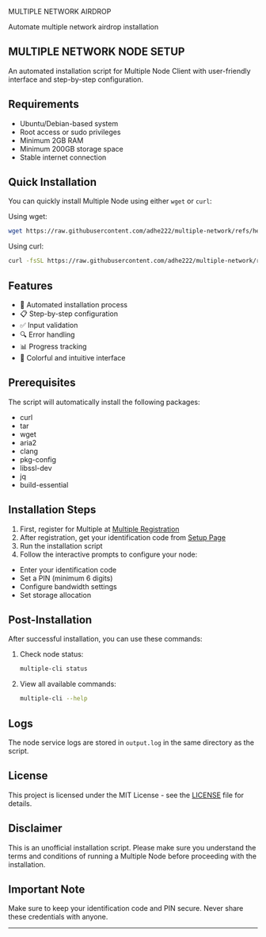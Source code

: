 MULTIPLE NETWORK AIRDROP


Automate multiple network airdrop installation
## MULTIPLE NETWORK NODE SETUP

An automated installation script for Multiple Node Client with user-friendly interface and step-by-step configuration.

## Requirements

- Ubuntu/Debian-based system
- Root access or sudo privileges
- Minimum 2GB RAM
- Minimum 200GB storage space
- Stable internet connection

## Quick Installation

You can quickly install Multiple Node using either `wget` or `curl`:

Using wget:

```bash
wget https://raw.githubusercontent.com/adhe222/multiple-network/refs/heads/main/setup.sh && chmod +x setup.sh && sudo ./setup.sh
```

Using curl:

```bash
curl -fsSL https://raw.githubusercontent.com/adhe222/multiple-network/refs/heads/main/setup.sh -o setup.sh && chmod +x setup.sh && sudo ./setup.sh
```

## Features

- 🚀 Automated installation process
- 📋 Step-by-step configuration
- ✅ Input validation
- 🔍 Error handling
- 📊 Progress tracking
- 🎨 Colorful and intuitive interface

## Prerequisites

The script will automatically install the following packages:

- curl
- tar
- wget
- aria2
- clang
- pkg-config
- libssl-dev
- jq
- build-essential

## Installation Steps

1. First, register for Multiple at [Multiple Registration](https://www.app.multiple.cc/#/signup?inviteCode=Pph17lgI)
2. After registration, get your identification code from [Setup Page](https://www.app.multiple.cc/#/setup)
3. Run the installation script
4. Follow the interactive prompts to configure your node:
- Enter your identification code
- Set a PIN (minimum 6 digits)
- Configure bandwidth settings
- Set storage allocation

## Post-Installation

After successful installation, you can use these commands:

1. Check node status:
   ```bash
   multiple-cli status
   ```

2. View all available commands:
   ```bash
   multiple-cli --help
   ```

## Logs

The node service logs are stored in `output.log` in the same directory as the script.

## License

This project is licensed under the MIT License - see the [LICENSE](LICENSE) file for details.

## Disclaimer

This is an unofficial installation script. Please make sure you understand the terms and conditions of running a Multiple Node before proceeding with the installation.

## Important Note

Make sure to keep your identification code and PIN secure. Never share these credentials with anyone.

---
